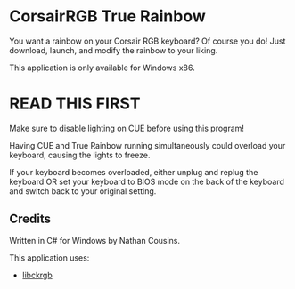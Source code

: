 CorsairRGB True Rainbow
=======================

You want a rainbow on your Corsair RGB keyboard? Of course you do! Just download, launch, and modify the rainbow to your liking.

This application is only available for Windows x86.

READ THIS FIRST
===============

Make sure to disable lighting on CUE before using this program!

Having CUE and True Rainbow running simultaneously could overload your keyboard, causing the lights to freeze.

If your keyboard becomes overloaded, either unplug and replug the keyboard OR set your keyboard to BIOS mode on the back of the keyboard and switch back to your original setting.

Credits
-------

Written in C# for Windows by Nathan Cousins.

This application uses:
* [libckrgb](https://github.com/ief015/libckrgb)